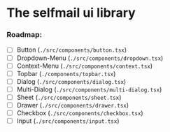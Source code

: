 # The selfmail ui library

### Roadmap:

- [ ] Button (`./src/components/button.tsx`)
- [ ] Dropdown-Menu (`./src/components/dropdown.tsx`)
- [ ] Context-Menu (`./src/components/context.tsx`)
- [ ] Topbar (`./components/topbar.tsx`)
- [ ] Dialog (`./src/components/dialog.tsx`)
- [ ] Multi-Dialog (`./src/components/multi-dialog.tsx`)
- [ ] Sheet (`./src/components/sheet.tsx`)
- [ ] Drawer (`./src/components/drawer.tsx`)
- [ ] Checkbox (`./src/components/checkbox.tsx`)
- [ ] Input (`./src/components/input.tsx`)
